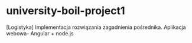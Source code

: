 # university-boil-project1
[Logistyka] Implementacja rozwiązania zagadnienia pośrednika. Aplikacja webowa- Angular + node.js
